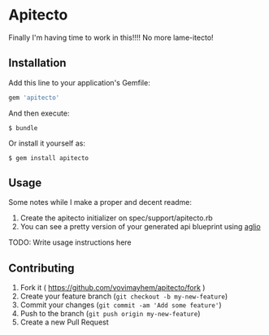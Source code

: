 # Apitecto

Finally I'm having time to work in this!!!! No more lame-itecto!

## Installation

Add this line to your application's Gemfile:

```ruby
gem 'apitecto'
```

And then execute:

    $ bundle

Or install it yourself as:

    $ gem install apitecto

## Usage

Some notes while I make a proper and decent readme:
1. Create the apitecto initializer on spec/support/apitecto.rb
2. You can see a pretty version of your generated api blueprint using [aglio](https://github.com/danielgtaylor/aglio)

TODO: Write usage instructions here

## Contributing

1. Fork it ( https://github.com/vovimayhem/apitecto/fork )
2. Create your feature branch (`git checkout -b my-new-feature`)
3. Commit your changes (`git commit -am 'Add some feature'`)
4. Push to the branch (`git push origin my-new-feature`)
5. Create a new Pull Request
